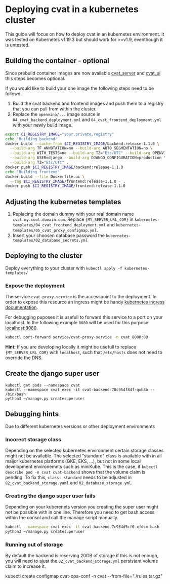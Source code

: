 # Deploying cvat in a kubernetes cluster

This guide will focus on how to deploy cvat in an kubernetes environment.
It was tested on Kubernetes v1.19.3 but should work for >=v1.9, eventhough it is untested.

## Building the container - optional
Since prebuild container images are now available [cvat_server](https://hub.docker.com/r/openvino/cvat_server) and
[cvat_ui](https://hub.docker.com/r/openvino/cvat_ui) this steps becomes optional.

If you would like to build your one image the following steps need to be followd.
1. Build the cvat backend and frontend images and push them to a registry that you can pull from within the cluster.
1. Replace the `openvino/...` image source in
    `04_cvat_backend_deployment.yml` and `04_cvat_frontend_deployment.yml` with your newly build image.

```bash
export CI_REGISTRY_IMAGE="your.private.registry"
echo "Building backend"
docker build --cache-from $CI_REGISTRY_IMAGE/backend:release-1.1.0 \
  --build-arg TF_ANNOTATION=no --build-arg AUTO_SEGMENTATION=no \
  --build-arg WITH_TESTS=no --build-arg TZ="Etc/UTC" --build-arg OPENVINO_TOOLKIT=no \
  --build-arg USER=django --build-arg DJANGO_CONFIGURATION=production \
  --build-arg TZ="Etc/UTC" .
docker push $CI_REGISTRY_IMAGE/backend:release-1.1.0
echo "Building frontend"
docker build --file Dockerfile.ui \
  --tag $CI_REGISTRY_IMAGE/frontend:release-1.1.0 - .
docker push $CI_REGISTRY_IMAGE/frontend:release-1.1.0
```

## Adjusting the kubernetes templates

1. Replacing the domain dummy with your real domain name `cvat.my.cool.domain.com`.
    Replace `{MY_SERVER_URL_COM}` in `kubernetes-templates/04_cvat_frontend_deployment.yml`
    and `kubernetes-templates/05_cvat_proxy_configmap.yml`.
1. Insert your choosen database password the `kubernetes-templates/02_database_secrets.yml`

## Deploying to the cluster
Deploy everything to your cluster with `kubectl apply -f kubernetes-templates/`

### Expose the deployment
The service `cvat-proxy-service` is the accesspoint to the deployment.
In order to expose this resource an ingress might be handy [kubernetes ingress documentation](https://kubernetes.io/docs/concepts/services-networking/ingress/).

For debugging puposes it is usefull to forward this service to a port on your localhost.
In the following example `8080` will be used for this purpose [localhost:8080](http://localhost:8080).

```bash
kubectl port-forward service/cvat-proxy-service -n cvat 8080:80
```

**Hint:**
If you are developing locally it might be usefull to replace `{MY_SERVER_URL_COM}` with `localhost`,
such that `/etc/hosts` does not need to override the DNS.

## Create the django super user

```
kubectl get pods --namespace cvat
kubectl --namespace cvat exec -it cvat-backend-78c954f84f-qxb8b -- /bin/bash
python3 ~/manage.py createsuperuser
```

## Debugging hints
Due to different kubernetes versions or other deployment environments

### Incorect storage class
Depending on the selected kubernetes environment certain storage classes might not be available.
The selected "standard" class is available with in all maijor kubernetes platforms (GKE, EKS, ...),
but not in some local development environemnts such as miniKube.
This is the case, if `kubectl describe pod -n cvat cvat-backend` shows that the volume claim is pending.
To fix this, `class: standard` needs to be adjusted in `02_cvat_backend_storage.yaml` and `02_database_storage.yml`.

### Creating the django super user fails
Depending on your kuberenets version you creating the super user might not be possible with in one line.
Therefore you need to get bash access within the consol and call the manage script manually.
```bash
kubectl --namespace cvat exec -it cvat-backend-7c954d5cf6-xfdcm bash
python3 ~/manage.py createsuperuser
```

### Running out of storage
By default the backend is reserving 20GB of storage if this is not enough,
you will need to ajust the `02_cvat_backend_storage.yml` persistant volume claim to increase it.


kubectl create configmap cvat-opa-conf -n cvat --from-file="./rules.tar.gz"
